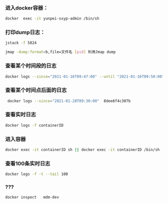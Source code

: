 ###  进入docker容器：

```bash
docker  exec -it yunpei-sxyp-admin /bin/sh
```

### 打印dump日志：

```bash
jstack -f 5824

jmap -dump:format=b,file=文件名 [pid] 利用Jmap dump
```

### 查看某个时间段的日志

```bash 
docker logs --since="2021-01-16T09:47:00" --until "2021-01-16T09:50:00" containerID 
```

### 查看某个时间点后面的日志

```bash
 docker logs --since="2021-01-28T09:30:00"  8dee6f4c307b
```

### 查看实时日志

```bash
docker logs -f containerID 
```

### 进入容器

```bash
docker exec -it containerID sh || docker exec -it containerID /bin/sh
```

### 查看100条实时日志

```bash
docker logs -f -t --tail 100
```

### ???

```bash
docker inspect   mdm-dev
```

